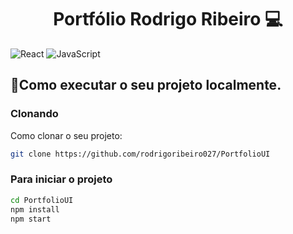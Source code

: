 <h1 align="center" style="font-weight: bold;">Portfólio Rodrigo Ribeiro 💻</h1>

![React](https://img.shields.io/badge/React-%2300f.svg?style=for-the-badge&logo=React&logoColor=white)
![JavaScript](https://img.shields.io/badge/javascript-%23323330.svg?style=for-the-badge&logo=javascript&logoColor=%23F7DF1E)
<h2 id="started">🚀Como executar o seu projeto localmente.</h2>

<h3>Clonando</h3>
Como clonar o seu projeto:

```bash
git clone https://github.com/rodrigoribeiro027/PortfolioUI
```

### Para iniciar o projeto 

```bash
cd PortfolioUI
npm install
npm start
```